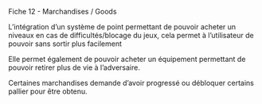 Fiche 12 - Marchandises / Goods

L’intégration d’un système de point permettant de pouvoir acheter un niveaux en cas de difficultés/blocage du jeux, cela permet à l’utilisateur de pouvoir sans sortir plus facilement 

Elle permet également de pouvoir acheter un équipement permettant de pouvoir retirer plus de vie à l’adversaire.

Certaines marchandises demande d’avoir progressé ou débloquer certains pallier pour être obtenu.
